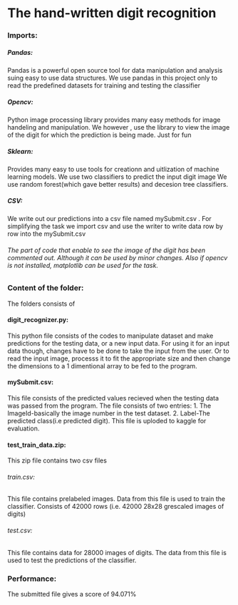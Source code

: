# The hand-written digit recognition
### Imports:
##### Pandas:
Pandas is a powerful open source tool for data manipulation and analysis suing easy to use data structures.
We use pandas in this project only to read the predefined datasets for training and testing the classifier

##### Opencv:
Python image processing library provides many easy methods for image handeling and manipulation. We however , use the library to view the image 
of the digit for which the prediction is being made. Just for fun

##### Sklearn:
Provides many easy to use tools for creationn and uitlization of machine learning models. We use two classifiers to predict the input digit image
We use random forest(which gave better results) and decesion tree classifiers.
##### CSV:
We write out our predictions into a csv file named mySubmit.csv . For simplifying the task we import csv and use the writer to write data row by row
into the mySubmit.csv

###### The part of code that enable to see the image of the digit has been commented out. Although it can be used by minor changes. Also if opencv is not installed, matplotlib can be used for the task.

### Content of the folder:
The folders consists of 
#### digit_recognizer.py:
This python file consists of the codes to manipulate dataset and make predictions for the testing data, or a new input data.
For using it for an input data though, changes have to be done to take the input from the user. Or to read the input image, processs it to fit the appropriate size and then change the dimensions to a 1 dimentional array to be fed to the program.

#### mySubmit.csv:
This file consists of the predicted values recieved when the testing data was passed from the program.
The file consists of two entries: 1. The ImageId-basically the image number in the test dataset. 2. Label-The predicted class(i.e predicted digit). This file is uploded to kaggle for evaluation.
#### test_train_data.zip:
This zip file contains two csv files
###### train.csv:
This file contains prelabeled images. Data from this file is used to train the classifier. Consists of 42000 rows (i.e. 42000 28x28 grescaled images of digits)
###### test.csv:
This file contains data for 28000 images of digits. The data from this file is used to test the predictions of the classifier.

### Performance:
The submitted file gives a score of 94.071%
